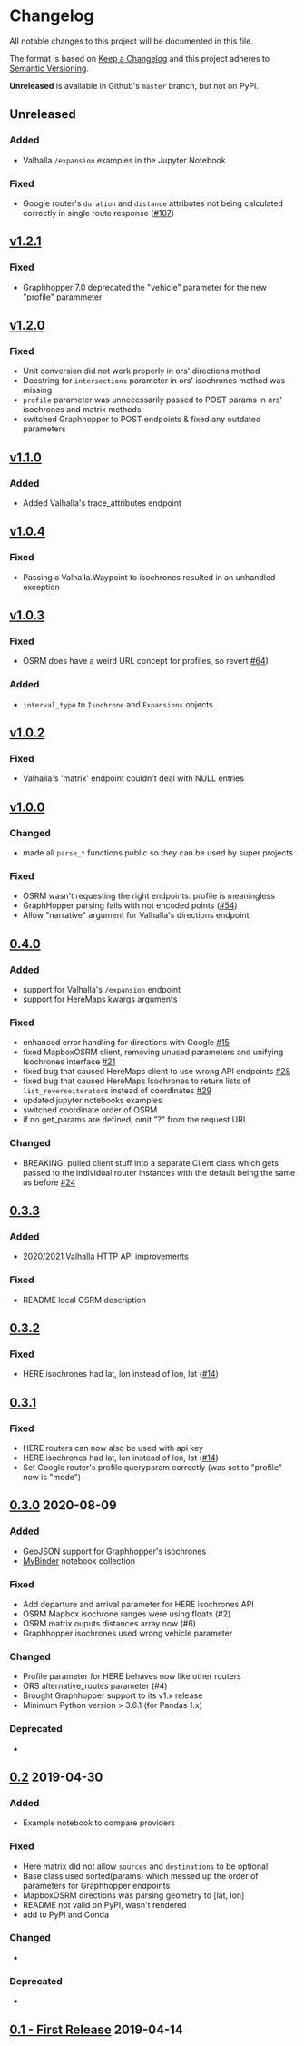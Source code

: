 # Changelog
All notable changes to this project will be documented in this file.

The format is based on [Keep a Changelog](http://keepachangelog.com/en/1.0.0/)
and this project adheres to [Semantic Versioning](http://semver.org/spec/v2.0.0.html).

**Unreleased** is available in Github's `master` branch, but not on PyPI.

## **Unreleased**

### Added
- Valhalla `/expansion` examples in the Jupyter Notebook

### Fixed
- Google router's `duration` and `distance` attributes not being calculated correctly in single route response ([#107](https://github.com/gis-ops/routingpy/issues/107))

## [v1.2.1](https://pypi.org/project/routingpy/1.2.1/)
### Fixed
- Graphhopper 7.0 deprecated the "vehicle" parameter for the new "profile" parammeter


## [v1.2.0](https://pypi.org/project/routingpy/1.2.0/)
### Fixed
- Unit conversion did not work properly in ors' directions method
- Docstring for `intersections` parameter in ors' isochrones method was missing
- `profile` parameter was unnecessarily passed to POST params in ors' isochrones and matrix methods
- switched Graphhopper to POST endpoints & fixed any outdated parameters

## [v1.1.0](https://pypi.org/project/routingpy/1.1.0/)

### Added
- Added Valhalla's trace_attributes endpoint

## [v1.0.4](https://pypi.org/project/routingpy/1.0.4/)

### Fixed
- Passing a Valhalla.Waypoint to isochrones resulted in an unhandled exception

## [v1.0.3](https://pypi.org/project/routingpy/1.0.3/)

### Fixed
- OSRM does have a weird URL concept for profiles, so revert [#64](https://github.com/gis-ops/routing-py/issues/64))

### Added
- `interval_type` to `Isochrone` and `Expansions` objects

## [v1.0.2](https://pypi.org/project/routingpy/1.0.2/)

### Fixed
- Valhalla's 'matrix' endpoint couldn't deal with NULL entries

## [v1.0.0](https://pypi.org/project/routingpy/1.0.0/)

### Changed
- made all `parse_*` functions public so they can be used by super projects

### Fixed
- OSRM wasn't requesting the right endpoints: profile is meaningless
- GraphHopper parsing fails with not encoded points ([#54](https://github.com/gis-ops/routing-py/issues/54))
- Allow "narrative" argument for Valhalla's directions endpoint

## [0.4.0](https://pypi.org/project/routingpy/0.4.0/)

### Added
- support for Valhalla's `/expansion` endpoint
- support for HereMaps kwargs arguments

### Fixed
- enhanced error handling for directions with Google [#15](https://github.com/gis-ops/routing-py/issues/15)
- fixed MapboxOSRM client, removing unused parameters and unifying Isochrones interface [#21](https://github.com/gis-ops/routing-py/issues/21)
- fixed bug that caused HereMaps client to use wrong API endpoints [#28](https://github.com/gis-ops/routing-py/pull/28)
- fixed bug that caused HereMaps Isochrones to return lists of `list_reverseiterator`s instead of coordinates [#29](https://github.com/gis-ops/routing-py/issues/29)
- updated jupyter notebooks examples
- switched coordinate order of OSRM
- if no get_params are defined, omit "?" from the request URL

### Changed

- BREAKING: pulled client stuff into a separate Client class which gets passed to the individual router instances with the default being the same as before [#24](https://github.com/gis-ops/routing-py/pull/24)


## [0.3.3](https://github.com/gis-ops/routing-py/releases/tag/0.3.3)
### Added
- 2020/2021 Valhalla HTTP API improvements
### Fixed
- README local OSRM description

## [0.3.2](https://github.com/gis-ops/routing-py/releases/tag/0.3.2)
### Fixed
- HERE isochrones had lat, lon instead of lon, lat ([#14](https://github.com/gis-ops/routing-py/issues/14))

## [0.3.1](https://github.com/gis-ops/routing-py/releases/tag/0.3.2)
### Fixed
- HERE routers can now also be used with api key
- HERE isochrones had lat, lon instead of lon, lat ([#14](https://github.com/gis-ops/routing-py/issues/14))
- Set Google router's profile queryparam correctly (was set to "profile" now is "mode")

## [0.3.0](https://github.com/gis-ops/routing-py/releases/tag/0.3.0) 2020-08-09
### Added
- GeoJSON support for Graphhopper's isochrones
- [MyBinder](https://mybinder.org/v2/gh/gis-ops/routing-py/master?filepath=examples) notebook collection
### Fixed
- Add departure and arrival parameter for HERE isochrones API
- OSRM Mapbox isochrone ranges were using floats (#2)
- OSRM matrix ouputs distances array now (#6)
- Graphhopper isochrones used wrong vehicle parameter
### Changed
- Profile parameter for HERE behaves now like other routers
- ORS alternative_routes parameter (#4)
- Brought Graphhopper support to its v1.x release
- Minimum Python version > 3.6.1 (for Pandas 1.x)
### Deprecated
-

## [0.2](https://github.com/gis-ops/routing-py/releases/tag/v0.2) 2019-04-30
### Added
- Example notebook to compare providers
### Fixed
- Here matrix did not allow `sources` and `destinations` to be optional
- Base class used sorted(params) which messed up the order of parameters for Graphhopper endpoints
- MapboxOSRM directions was parsing geometry to \[lat, lon\]
- README not valid on PyPI, wasn't rendered
- add to PyPI and Conda
### Changed
-
### Deprecated
-

## [0.1 - First Release](https://github.com/gis-ops/routing-py/releases/tag/v0.1) 2019-04-14
